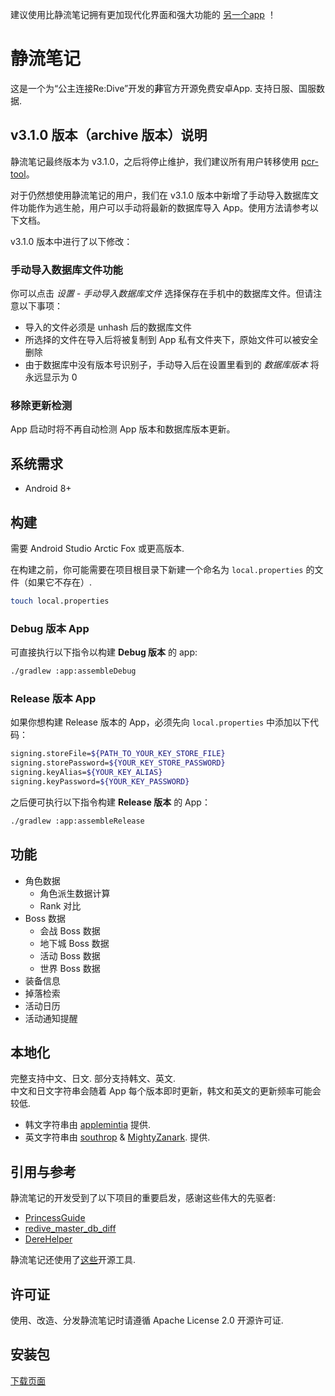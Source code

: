 建议使用比静流笔记拥有更加现代化界面和强大功能的 [另一个app](https://github.com/wthee/pcr-tool) ！

# 静流笔记

这是一个为“公主连接Re:Dive”开发的**非**官方开源免费安卓App. 支持日服、国服数据.  

## v3.1.0 版本（archive 版本）说明

静流笔记最终版本为 v3.1.0，之后将停止维护，我们建议所有用户转移使用 [pcr-tool](https://github.com/wthee/pcr-tool)。

对于仍然想使用静流笔记的用户，我们在 v3.1.0 版本中新增了手动导入数据库文件功能作为逃生舱，用户可以手动将最新的数据库导入 App。使用方法请参考以下文档。

v3.1.0 版本中进行了以下修改：

### 手动导入数据库文件功能

你可以点击 *设置 - 手动导入数据库文件* 选择保存在手机中的数据库文件。但请注意以下事项：

- 导入的文件必须是 unhash 后的数据库文件
- 所选择的文件在导入后将被复制到 App 私有文件夹下，原始文件可以被安全删除
- 由于数据库中没有版本号识别子，手动导入后在设置里看到的 *数据库版本* 将永远显示为 0

### 移除更新检测

App 启动时将不再自动检测 App 版本和数据库版本更新。

## 系统需求

* Android 8+  

## 构建

需要 Android Studio Arctic Fox 或更高版本.  

在构建之前，你可能需要在项目根目录下新建一个命名为 `local.properties` 的文件（如果它不存在）.

```sh
touch local.properties
```

### Debug 版本 App

可直接执行以下指令以构建 **Debug 版本** 的 app:

```sh
./gradlew :app:assembleDebug
```

### Release 版本 App

如果你想构建 Release 版本的 App，必须先向 `local.properties` 中添加以下代码：

```sh
signing.storeFile=${PATH_TO_YOUR_KEY_STORE_FILE}
signing.storePassword=${YOUR_KEY_STORE_PASSWORD}
signing.keyAlias=${YOUR_KEY_ALIAS}
signing.keyPassword=${YOUR_KEY_PASSWORD}
```

之后便可执行以下指令构建 **Release 版本** 的 App：

```sh
./gradlew :app:assembleRelease
```

## 功能

* 角色数据
  * 角色派生数据计算
  * Rank 对比  
* Boss 数据
  * 会战 Boss 数据
  * 地下城 Boss 数据
  * 活动 Boss 数据
  * 世界 Boss 数据
* 装备信息
* 掉落检索
* 活动日历
* 活动通知提醒

## 本地化  

完整支持中文、日文. 部分支持韩文、英文.  
中文和日文字符串会随着 App 每个版本即时更新，韩文和英文的更新频率可能会较低.

* 韩文字符串由 [applemintia](https://twitter.com/_applemintia) 提供.  
* 英文字符串由 [southrop](https://github.com/southrop) & [MightyZanark](https://github.com/MightyZanark). 提供.  

## 引用与参考  

静流笔记的开发受到了以下项目的重要启发，感谢这些伟大的先驱者:  

* [PrincessGuide](https://github.com/superk589/PrincessGuide)  
* [redive_master_db_diff](https://github.com/esterTion/redive_master_db_diff)  
* [DereHelper](https://github.com/Lazyeraser/DereHelper)  

静流笔记还使用了[这些](OPENSOURCE.md)开源工具.  

## 许可证

使用、改造、分发静流笔记时请遵循 Apache License 2.0 开源许可证.  

## 安装包

[下载页面](https://github.com/MalitsPlus/ShizuruNotes/releases)  
